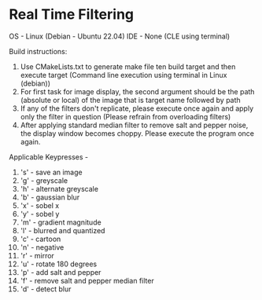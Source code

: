 # Real Time Filtering

OS - Linux (Debian - Ubuntu 22.04)
IDE - None (CLE using terminal)


Build instructions: 
1. Use CMakeLists.txt to generate make file ten build target and then execute target (Command line execution using terminal in Linux (debian))
2. For first task for image display, the second argument should be the path (absolute or local) of the image that is target name followed by path
3. If any of the filters don't replicate, please execute once again and apply only the filter in question (Please refrain from
   overloading filters)
4. After applying standard median filter to remove salt and pepper noise, the display window becomes choppy. Please execute the program once again.


Applicable Keypresses - 
1.  's' - save an image
2.  'g' - greyscale
3.  'h' - alternate greyscale
4.  'b' - gaussian blur
5.  'x' - sobel x
6.  'y' - sobel y
7.  'm' - gradient magnitude
8.  'l' - blurred and quantized
9.  'c' - cartoon
10. 'n' - negative 
11. 'r' - mirror
12. 'u' - rotate 180 degrees
13. 'p' - add salt and pepper
14. 'f' - remove salt and pepper median filter
15. 'd' - detect blur
